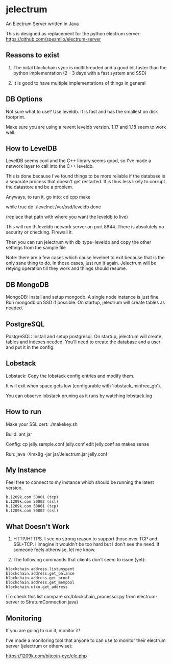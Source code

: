 jelectrum
=========

An Electrum Server written in Java

This is designed as replacement for the python electrum server:
https://github.com/spesmilo/electrum-server

Reasons to exist
----------------

1) The inital blockchain sync is multithreaded and a good bit faster than the python implementation
(2 - 3 days with a fast system and SSD)

2) It is good to have multiple implementations of things in general


DB Options
----------

Not sure what to use?  Use leveldb.  It is fast and has the smallest on disk footprint.

Make sure you are using a revent leveldb version.  1.17 and 1.18 seem to work well.


How to LevelDB
--------------

LevelDB seems cool and the C++ library seems good, so I've made a network layer to call into the C++ leveldb.

This is done because I've found things to be more reliable if the database is a separate process that doesn't
get restarted.  It is thus less likely to corrupt the datastore and be a problem.

Anyways, to run it, go into:
cd cpp
make

while true
do
./levelnet /var/ssd/leveldb
done

(replace that path with where you want the leveldb to live)

This will run th leveldb network server on port 8844.  There is absolutely no security or checking.
Firewall it.

Then you can run jelectrum with db_type=leveldb and copy the other settings from the sample file

Note: there are a few cases which cause levelnet to exit because that is the only sane thing to do.
In those cases, just run it again.  Jelectrum will be retying operation till they work and things should
resume.


DB MongoDB
----------

MongoDB: Install and setup mongodb.  A single node instance is just fine.  Run mongodb on SSD if possible.
On startup, jelectrum will create tables as needed.


PostgreSQL
----------

PostgreSQL: Install and setup postgresql.
On startup, jelectrum will create tables and indexes needed.  You'll need to create the database and a user and put it in the config.


Lobstack
--------
Lobstack: Copy the lobstack config entries and modify them.  

It will exit when space gets low (configurable with 'lobstack_minfree_gb').

You can observe lobstack pruning as it runs by watching lobstack.log



How to run
----------

Make your SSL cert:
./makekey.sh

Build:
ant jar

Config:
cp jelly.sample.conf jelly.conf
edit jelly.conf as makes sense

Run:
java -Xmx8g -jar jar/Jelectrum.jar jelly.conf

My Instance
-----------

Feel free to connect to my instance which should be running the latest version.

```
b.1209k.com 50001 (tcp)
b.1209k.com 50002 (ssl)
h.1209k.com 50001 (tcp)
h.1209k.com 50002 (ssl)
```

What Doesn't Work
-----------------

1) HTTP/HTTPS.  I see no strong reason to support those over TCP and SSL+TCP.  I imagine it wouldn't be too hard
but I don't see the need.  If someone feels otherwise, let me know.

2) The following commands that clients don't seem to issue (yet):
```
blockchain.address.listunspent
blockchain.address.get_balance
blockchain.address.get_proof
blockchain.address.get_mempool
blockchain.utxo.get_address
```

(To check this list compare src/blockchain_processor.py from electrum-server to StratumConnection.java)

Monitoring
----------

If you are going to run it, monitor it!

I've made a monitoring tool that anyone to can use to monitor their electrum server (jelectrum or otherwise):

https://1209k.com/bitcoin-eye/ele.php





